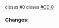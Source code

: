 closes #0 <!-- Github issue number (remove if unknown) -->
closes [#CE-0](https://portainer.atlassian.net/browse/CE-0) <!-- Jira link number (remove if unknown) -->

### Changes:
